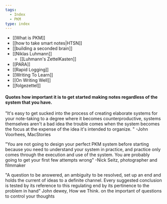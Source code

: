 ```yaml
---
tags:
  - Index
  - PKM
type: index
---
```

- [[What is PKM]]
- [[how to take smart notes|HTSN]]
- [[building a seconded brain]]
- [[Niklas Luhmann]]
	- [[Luhmann's ZettelKasten]]
- [[PARA]]
- [[Rapid Logging]]
- [[Writing To Learn]]
- [[On Writing Well]]
- [[folgezettel]]

#### Quotes how important it is to get started making notes regardless of the system that you have. 

"It's easy to get sucked into the process of creating elaborate systems for your note-taking to a degree where it becomes counterproductive, systems themselves aren't a bad idea the trouble comes when the system becomes the focus at the expense of the idea it's intended to organize. " -John Voorhees, MacStories


"You are not going to design your perfect PKM system before starting because you need to understand your system in practice, and practice only comes through the execution and use of the system. You are probably going to get your first few attempts wrong" -Nick Seitz, photographer and filmmaker


"A question to be answered, an ambiguity to be resolved, set up an end and holds the current of ideas to a definite channel. Every suggested conclusion is tested by its reference to this regulating end by its pertinence to the problem in hand" John dewey, How we Think. on the important of questions to control your thoughts
